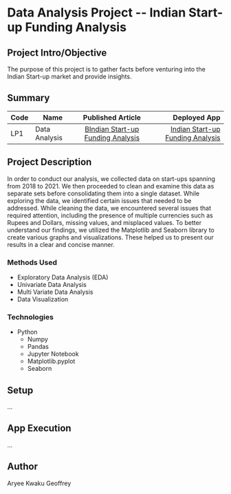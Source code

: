 # Data Analysis Project -- Indian Start-up Funding Analysis

## Project Intro/Objective
The purpose of this project is to gather facts before venturing into the Indian Start-up market and provide insights.


## Summary
| Code      | Name        | Published Article |  Deployed App |
|-----------|-------------|:-------------:|------:|
| LP1 | Data Analysis |  [BIndian Start-up Funding Analysis](/https://www.linkedin.com/pulse/indian-startup-funding-exploratory-data-analysis-eda-2018-2021-aryee) | [Indian Start-up Funding Analysis](/https://github.com/etorqweku/Career_Accelerator_LP1-Data_Analysis.git) |


## Project Description
In order to conduct our analysis, we collected data on start-ups spanning from 2018 to 2021. We then proceeded to clean and examine this data as separate sets before consolidating them into a single dataset. While exploring the data, we identified certain issues that needed to be addressed.
While cleaning the data, we encountered several issues that required attention, including the presence of multiple currencies such as Rupees and Dollars, missing values, and misplaced values. To better understand our findings, we utilized the Matplotlib  and Seaborn library to create various graphs and visualizations. These helped us to present our results in a clear and concise manner.


### Methods Used
* Exploratory Data Analysis (EDA)
* Univariate Data Analysis
* Multi Variate Data Analysis
* Data Visualization


### Technologies
* Python
    * Numpy
    * Pandas
    * Jupyter Notebook
    * Matplotlib.pyplot
    * Seaborn


## Setup
...

## App Execution
...

## Author
Aryee Kwaku Geoffrey
